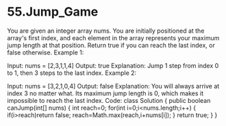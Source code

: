 # 55.Jump_Game
You are given an integer array nums. You are initially positioned at the array's first index, and each element in the array represents your maximum jump length at that position.  Return true if you can reach the last index, or false otherwise.
Example 1:

Input: nums = [2,3,1,1,4]
Output: true
Explanation: Jump 1 step from index 0 to 1, then 3 steps to the last index.
Example 2:

Input: nums = [3,2,1,0,4]
Output: false
Explanation: You will always arrive at index 3 no matter what. Its maximum jump length is 0, which makes it impossible to reach the last index.
Code:
class Solution {
    public boolean canJump(int[] nums) {
        int reach=0;
        for(int i=0;i<nums.length;i++)
        {
            if(i>reach)return false;
            reach=Math.max(reach,i+nums[i]);
        }
        return true;
    }
}
